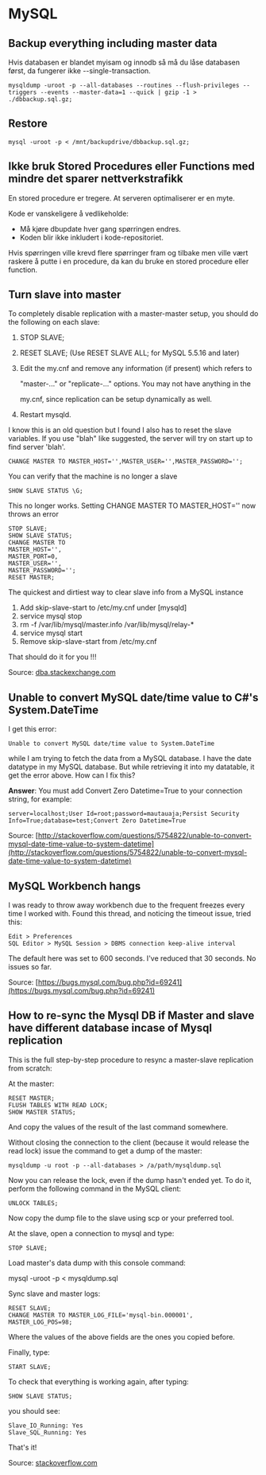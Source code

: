 # MySQL

## Backup everything including master data

Hvis databasen er blandet myisam og innodb så må du låse databasen først, da fungerer ikke --single-transaction.

```text
mysqldump -uroot -p --all-databases --routines --flush-privileges --triggers --events --master-data=1 --quick | gzip -1 > ./dbbackup.sql.gz;
```

## Restore

```text
mysql -uroot -p < /mnt/backupdrive/dbbackup.sql.gz;
```

## Ikke bruk Stored Procedures eller Functions med mindre det sparer nettverkstrafikk

En stored procedure er tregere. At serveren optimaliserer er en myte.

Kode er vanskeligere å vedlikeholde:

* Må kjøre dbupdate hver gang spørringen endres.
* Koden blir ikke inkludert i kode-repositoriet.

Hvis spørringen ville krevd flere spørringer fram og tilbake men ville vært raskere å putte i en procedure, da kan du bruke en stored procedure eller function.

## Turn slave into master

To completely disable replication with a master-master setup, you should do the following on each slave:

1. STOP SLAVE;
2. RESET SLAVE; \(Use RESET SLAVE ALL; for MySQL 5.5.16 and later\)
3. Edit the my.cnf and remove any information \(if present\) which refers to

   "master-..." or "replicate-..." options. You may not have anything in the

   my.cnf, since replication can be setup dynamically as well.

4. Restart mysqld.

I know this is an old question but I found I also has to reset the slave variables. If you use "blah" like suggested, the server will try on start up to find server 'blah'.

```text
CHANGE MASTER TO MASTER_HOST='',MASTER_USER='',MASTER_PASSWORD='';
```

You can verify that the machine is no longer a slave

```text
SHOW SLAVE STATUS \G;
```

This no longer works. Setting CHANGE MASTER TO MASTER\_HOST='' now throws an error

```text
STOP SLAVE;
SHOW SLAVE STATUS;
CHANGE MASTER TO
MASTER_HOST='',
MASTER_PORT=0,
MASTER_USER='',
MASTER_PASSWORD='';
RESET MASTER;
```

The quickest and dirtiest way to clear slave info from a MySQL instance

1. Add skip-slave-start to /etc/my.cnf under \[mysqld\]
2. service mysql stop
3. rm -f /var/lib/mysql/master.info /var/lib/mysql/relay-\*
4. service mysql start
5. Remove skip-slave-start from /etc/my.cnf

That should do it for you !!!

Source: [dba.stackexchange.com](http://dba.stackexchange.com/questions/21087/how-to-change-a-mysql-previous-slave-to-be-a-master-and-remove-slave-status-info)

## Unable to convert MySQL date/time value to C\#'s System.DateTime

I get this error:

```text
Unable to convert MySQL date/time value to System.DateTime
```

while I am trying to fetch the data from a MySQL database. I have the date datatype in my MySQL database. But while retrieving it into my datatable, it get the error above. How can I fix this?

**Answer**: You must add Convert Zero Datetime=True to your connection string, for example:

```text
server=localhost;User Id=root;password=mautauaja;Persist Security Info=True;database=test;Convert Zero Datetime=True
```

Source: [http://stackoverflow.com/questions/5754822/unable-to-convert-mysql-date-time-value-to-system-datetime](http://stackoverflow.com/questions/5754822/unable-to-convert-mysql-date-time-value-to-system-datetime)

## MySQL Workbench hangs

I was ready to throw away workbench due to the frequent freezes every time I worked with. Found this thread, and noticing the timeout issue, tried this:

```text
Edit > Preferences
SQL Editor > MySQL Session > DBMS connection keep-alive interval
```

The default here was set to 600 seconds. I've reduced that 30 seconds. No issues so far.

Source: [https://bugs.mysql.com/bug.php?id=69241](https://bugs.mysql.com/bug.php?id=69241)

## How to re-sync the Mysql DB if Master and slave have different database incase of Mysql replication

This is the full step-by-step procedure to resync a master-slave replication from scratch:

At the master:

```text
RESET MASTER;
FLUSH TABLES WITH READ LOCK;
SHOW MASTER STATUS;
```

And copy the values of the result of the last command somewhere.

Without closing the connection to the client \(because it would release the read lock\) issue the command to get a dump of the master:

```text
mysqldump -u root -p --all-databases > /a/path/mysqldump.sql
```

Now you can release the lock, even if the dump hasn't ended yet. To do it, perform the following command in the MySQL client:

```text
UNLOCK TABLES;
```

Now copy the dump file to the slave using scp or your preferred tool.

At the slave, open a connection to mysql and type:

```text
STOP SLAVE;
```

Load master's data dump with this console command:

mysql -uroot -p &lt; mysqldump.sql

Sync slave and master logs:

```text
RESET SLAVE;
CHANGE MASTER TO MASTER_LOG_FILE='mysql-bin.000001', MASTER_LOG_POS=98;
```

Where the values of the above fields are the ones you copied before.

Finally, type:

```text
START SLAVE;
```

To check that everything is working again, after typing:

```text
SHOW SLAVE STATUS;
```

you should see:

```text
Slave_IO_Running: Yes
Slave_SQL_Running: Yes
```

That's it!

Source: [stackoverflow.com](http://stackoverflow.com/questions/2366018/how-to-re-sync-the-mysql-db-if-master-and-slave-have-different-database-incase-o)

